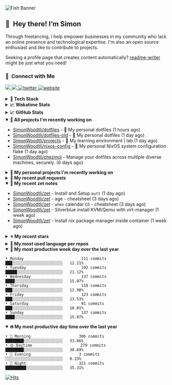 ![Fish Banner](assets/fish.webp)

## 👋 &nbsp;Hey there! I’m Simon

Through freelancing, I help empower businesses in my community who lack
an online presence and technological expertise. I'm also an open source
enthusiast and like to contribute to projects.

Seeking a profile page that creates content automatically?
[readme-writer] might be just what you need!

### 🤝 &nbsp;Connect with Me

<div align="left">
<a href="https://linkedin.com/in/simonwoodtli" target="_blank">
<img src="https://img.shields.io/badge/linkedin-1E77B5?style=for-the-badge&logo=linkedin&logoColor=white alt=linkedin" />
</a>
<a href="https://github.com/simonwoodtli" target="_blank">
<img src="https://img.shields.io/badge/github-24292E?style=for-the-badge&logo=github&logoColor=white alt=github" />
</a>
<a href="https://twitter.com/simonwoodtlidev" target="_blank">
<img src="https://img.shields.io/badge/twitter-26a7de?style=for-the-badge&logo=twitter&logoColor=white" alt="twitter"/>
</a>
<a href="https://simonwoodtli.com" target="_blank">
<img src="https://img.shields.io/badge/website-E2925F?style=for-the-badge&logo=google-chrome&logoColor=white" alt="website"/>
</a>
</div>
<br/>


<details>
  <summary><b>🧰 Tech Stack</b></summary>
  <div align="center">

  ![JavaScript](https://img.shields.io/badge/-JavaScript-333333?style=flat&logo=javascript)&nbsp;
  ![HTML](https://img.shields.io/badge/-HTML-333333?style=flat&logo=HTML5)&nbsp;
  ![CSS](https://img.shields.io/badge/-CSS-333333?style=flat&logo=CSS3&logoColor=1572B6)&nbsp;
  ![Shell](https://img.shields.io/badge/-Bash-333333?style=flat&logo=shell)&nbsp;
  ![Python](https://img.shields.io/badge/-Python-333333?style=flat&logo=python)&nbsp;
  ![Go](https://img.shields.io/badge/-Go-333333?style=flat&logo=go)&nbsp;
  ![PostgreSQL](https://img.shields.io/badge/-PostgreSQL-333333?style=flat&logo=postgresql)&nbsp;
  ![MongoDB](https://img.shields.io/badge/-MongoDB-333333?style=flat&logo=mongodb)
  ![Node.js](https://img.shields.io/badge/-Node.js-333333?style=flat&logo=node.js)&nbsp;
  ![Bootstrap](https://img.shields.io/badge/-Bootstrap-333333?style=flat&logo=bootstrap&logoColor=563D7C)&nbsp;
  ![Git](https://img.shields.io/badge/-Git-333333?style=flat&logo=git)&nbsp;
  ![GitHub Actions](https://img.shields.io/badge/-GitHub%20Actions-333333?style=flat&logo=github)&nbsp;
  ![Docker](https://img.shields.io/badge/-Docker-333333?style=flat&logo=docker)&nbsp;
  ![Markdown](https://img.shields.io/badge/-Markdown-333333?style=flat&logo=markdown)&nbsp;
  ![Vim](https://img.shields.io/badge/-Vim-333333?style=flat&logo=vim)&nbsp;
  ![Linux](https://img.shields.io/badge/-Linux-333333?style=flat&logo=linux)&nbsp;
  </div>
</details>

<details>
  <summary><b>📈 Wakatime Stats</b></summary>
  <p align="center"><a href="https://wakatime.com/@SimonWoodtli">
  <img align="center" width="400" height="300" src="https://wakatime.com/share/@SimonWoodtli/7761bcef-e104-47d9-912a-dfd6bf08868b.svg" />
  </a>
  <a href="https://wakatime.com/@SimonWoodtli">
  <img align="center" width="400" height="300" src="https://wakatime.com/share/@SimonWoodtli/341953df-6a40-47b7-8220-ace4eabe0a17.svg" />
  </a></p>

  <h4><b>💬 I've been working with the following languages over the last 7 days</b></h4>

```
• Cheetah                        17 hrs 50 mins                 █████████████░░░░░░░░░░░░   50.8%
• Markdown                       5 hrs 11 mins                  ████░░░░░░░░░░░░░░░░░░░░░   14.78%
• Bash                           3 hrs 36 mins                  ███░░░░░░░░░░░░░░░░░░░░░░   10.3%
• sh                             3 hrs 2 mins                   ██░░░░░░░░░░░░░░░░░░░░░░░   8.68%
• YAML                           1 hr 20 mins                   █░░░░░░░░░░░░░░░░░░░░░░░░   3.84%
• Other                          1 hr 10 mins                   █░░░░░░░░░░░░░░░░░░░░░░░░   3.34%
• Vim Script                     22 mins                        ░░░░░░░░░░░░░░░░░░░░░░░░░   1.06%
• gitconfig                      21 mins                        ░░░░░░░░░░░░░░░░░░░░░░░░░   1.02%
• calendar                       21 mins                        ░░░░░░░░░░░░░░░░░░░░░░░░░   1.02%
• conf                           17 mins                        ░░░░░░░░░░░░░░░░░░░░░░░░░   0.84%
• Perl                           14 mins                        ░░░░░░░░░░░░░░░░░░░░░░░░░   0.67%
• tmux                           13 mins                        ░░░░░░░░░░░░░░░░░░░░░░░░░   0.63%
• Nix                            12 mins                        ░░░░░░░░░░░░░░░░░░░░░░░░░   0.6%
• dosini                         8 mins                         ░░░░░░░░░░░░░░░░░░░░░░░░░   0.42%
• TOML                           8 mins                         ░░░░░░░░░░░░░░░░░░░░░░░░░   0.42%
• INI                            6 mins                         ░░░░░░░░░░░░░░░░░░░░░░░░░   0.31%
• gitignore                      5 mins                         ░░░░░░░░░░░░░░░░░░░░░░░░░   0.28%
• Python                         4 mins                         ░░░░░░░░░░░░░░░░░░░░░░░░░   0.23%
• sshconfig                      4 mins                         ░░░░░░░░░░░░░░░░░░░░░░░░░   0.22%
• JSON                           3 mins                         ░░░░░░░░░░░░░░░░░░░░░░░░░   0.16%
• log                            2 mins                         ░░░░░░░░░░░░░░░░░░░░░░░░░   0.14%
• JavaScript                     2 mins                         ░░░░░░░░░░░░░░░░░░░░░░░░░   0.1%
• CSS                            1 min                          ░░░░░░░░░░░░░░░░░░░░░░░░░   0.08%
• Text                           1 min                          ░░░░░░░░░░░░░░░░░░░░░░░░░   0.05%
```

  <h4>👷 I've been working on the following projects over the last 7 days</h4>

```
• chezmoi                        14 hrs 51 mins                 ███████████░░░░░░░░░░░░░░   42.32%
• dotfiles                       8 hrs 2 mins                   ██████░░░░░░░░░░░░░░░░░░░   22.91%
• Unknown Project                4 hrs 25 mins                  ███░░░░░░░░░░░░░░░░░░░░░░   12.61%
• zet                            3 hrs 56 mins                  ███░░░░░░░░░░░░░░░░░░░░░░   11.25%
• Private                        2 hrs 22 mins                  ██░░░░░░░░░░░░░░░░░░░░░░░   6.78%
• dotfiles-old                   1 hr 2 mins                    █░░░░░░░░░░░░░░░░░░░░░░░░   2.97%
• nixos-config                   15 mins                        ░░░░░░░░░░░░░░░░░░░░░░░░░   0.73%
• projects                       9 mins                         ░░░░░░░░░░░░░░░░░░░░░░░░░   0.44%
```

  <h4><b>🛠️ I've been working with the following editors over the last 7 days</b></h4>

```
• Vim                            35 hrs 6 mins                  █████████████████████████   100%
```

  <h4><b>💻 I've been working with the following operating systems over the last 7 days</b></h4>

```
• Linux                          35 hrs 6 mins                  █████████████████████████   100%
```

</details>

<details>
  <summary><b>📈 GitHub Stats</b></summary>
  <div align="center"><a href="https://github.com/anuraghazra/github-readme-stats"><img
  src="https://github-readme-stats.vercel.app/api?username=simonwoodtli&show_icons=true&locale=en&theme=gruvbox"
  align="center" width="40%" height="20%"/></a>
  <a href="https://github-readme-streak-stats.herokuapp.com/"><img src="https://github-readme-streak-stats.herokuapp.com/?user=simonwoodtli&theme=gruvbox"
  align="center" width="40%" height="20%"/></a>
  </div>
</details>

<details open="">
  <summary><b>👷 All projects I'm recently working on</b></summary>

* [SimonWoodtli/dotfiles](https://github.com/SimonWoodtli/dotfiles) - 🏡 My personal dotfiles (1 hours ago)
* [SimonWoodtli/dotfiles-old](https://github.com/SimonWoodtli/dotfiles-old) - 🏡 My personal dotfiles (1 day ago)
* [SimonWoodtli/projects](https://github.com/SimonWoodtli/projects) - 🌳 My learning environment | lab (1 day ago)
* [SimonWoodtli/nixos-config](https://github.com/SimonWoodtli/nixos-config) - 🏡 My personal NixOS system configuration flake (1 day ago)
* [SimonWoodtli/chezmoi](https://github.com/SimonWoodtli/chezmoi) - Manage your dotfiles across multiple diverse machines, securely. (6 days ago)

</details>
<details>
  <summary><b>🌱 My personal projects I'm recently working on</b></summary>

* [SimonWoodtli/dotfiles](https://github.com/SimonWoodtli/dotfiles) - 🏡 My personal dotfiles (1 hours ago)
* [SimonWoodtli/dotfiles-old](https://github.com/SimonWoodtli/dotfiles-old) - 🏡 My personal dotfiles (1 day ago)
* [SimonWoodtli/projects](https://github.com/SimonWoodtli/projects) - 🌳 My learning environment | lab (1 day ago)
* [SimonWoodtli/nixos-config](https://github.com/SimonWoodtli/nixos-config) - 🏡 My personal NixOS system configuration flake (1 day ago)
* [SimonWoodtli/chezmoi](https://github.com/SimonWoodtli/chezmoi) - Manage your dotfiles across multiple diverse machines, securely. (6 days ago)

</details>
<details>
  <summary><b>🔨 My recent pull requests</b></summary>

* [feat: add wireguard-generate-keys script](https://github.com/SimonWoodtli/dotfiles-old/pull/14) on [SimonWoodtli/dotfiles-old](https://github.com/SimonWoodtli/dotfiles-old) (6 months ago)
* [feat: add video-to-gif script](https://github.com/SimonWoodtli/dotfiles-old/pull/13) on [SimonWoodtli/dotfiles-old](https://github.com/SimonWoodtli/dotfiles-old) (6 months ago)
* [feat: add spoof-mac-linux script](https://github.com/SimonWoodtli/dotfiles-old/pull/12) on [SimonWoodtli/dotfiles-old](https://github.com/SimonWoodtli/dotfiles-old) (6 months ago)
* [feat: add sp-tmux script](https://github.com/SimonWoodtli/dotfiles-old/pull/11) on [SimonWoodtli/dotfiles-old](https://github.com/SimonWoodtli/dotfiles-old) (6 months ago)
* [feat: add sp script](https://github.com/SimonWoodtli/dotfiles-old/pull/10) on [SimonWoodtli/dotfiles-old](https://github.com/SimonWoodtli/dotfiles-old) (6 months ago)

</details>
<details open="">
  <summary><b>📝 My recent zet notes</b></summary>

* [SimonWoodtli/zet](https://github.com/SimonWoodtli/zet/tree/922c07ce713a428d56ac4af1b8c8572533e26066/20230317140539) - Install and Setup `mutt` (1 day ago)
* [SimonWoodtli/zet](https://github.com/SimonWoodtli/zet/tree/322a3fb47e64015a1a697c6d21b3cdecf50d3f05/20230315195114) - age - cheatsheet (3 days ago)
* [SimonWoodtli/zet](https://github.com/SimonWoodtli/zet/tree/0ec4f91235d41f624f80b323fff7cd40397c597f/20230315153248) - `when` calendar cli - cheatsheet (3 days ago)
* [SimonWoodtli/zet](https://github.com/SimonWoodtli/zet/tree/010b4685fc8ab4d656f91decb0e76e5f01ff6cfb/20230309195404) - Silverblue install KVM/Qemu with virt-manager (1 week ago)
* [SimonWoodtli/zet](https://github.com/SimonWoodtli/zet/tree/838e837b1d7741f388c1928cbcd8d8a635fd3a17/20230309230811) - Install nix package manager inside container (1 week ago)

</details>
<details>
  <summary><b>⭐ My recent stars</b></summary>

* [mozilla/sops](https://github.com/mozilla/sops) - Simple and flexible tool for managing secrets (6 hours ago)
* [casey/just](https://github.com/casey/just) - 🤖 Just a command runner (7 days ago)
* [ublue-os/main](https://github.com/ublue-os/main) - An OCI base image of Fedora with batteries included (1 week ago)
* [ublue-os/boxkit](https://github.com/ublue-os/boxkit) - A blingier starting image for Toolbx and Distrobox. (1 week ago)
* [twpayne/chezmoi](https://github.com/twpayne/chezmoi) - Manage your dotfiles across multiple diverse machines, securely. (1 week ago)

</details>
<details>
  <summary><b>💬 My most used language per repos</b></summary>

```
• Shell                          7 repos                        █████████████░░░░░░░░░░░░   53.85%
• JavaScript                     1 repo                         ██░░░░░░░░░░░░░░░░░░░░░░░   7.69%
• CSS                            3 repos                        ██████░░░░░░░░░░░░░░░░░░░   23.08%
• Nix                            1 repo                         ██░░░░░░░░░░░░░░░░░░░░░░░   7.69%
• HTML                           1 repo                         ██░░░░░░░░░░░░░░░░░░░░░░░   7.69%
```

</details>
<details open="">
  <summary><b>📆 My most productive week day over the last year</b></summary>

```
• Monday                         111 commits                    ███░░░░░░░░░░░░░░░░░░░░░░   12.21%
• Tuesday                        192 commits                    █████░░░░░░░░░░░░░░░░░░░░   21.12%
• Wednesday                      137 commits                    ████░░░░░░░░░░░░░░░░░░░░░   15.07%
• Thursday                       118 commits                    ███░░░░░░░░░░░░░░░░░░░░░░   12.98%
• Friday                         123 commits                    ███░░░░░░░░░░░░░░░░░░░░░░   13.53%
• Saturday                       91 commits                     ███░░░░░░░░░░░░░░░░░░░░░░   10.01%
• Sunday                         137 commits                    ████░░░░░░░░░░░░░░░░░░░░░   15.07%
```

</details>
<details open="">
  <summary><b>🔥 My most productive day time over the last year</b></summary>

```
• 🌅 Morning                     306 commits                    ████████░░░░░░░░░░░░░░░░░   33.66%
• 🌞 Daytime                     279 commits                    ████████░░░░░░░░░░░░░░░░░   30.69%
• 🌇 Evening                     3 commits                      ░░░░░░░░░░░░░░░░░░░░░░░░░   0.33%
• 🌃 Night                       321 commits                    █████████░░░░░░░░░░░░░░░░   35.31%
```

</details>

[![Hits](https://hits.seeyoufarm.com/api/count/incr/badge.svg?url=https%3A%2F%2Fgithub.com%2Fsimonwoodtli&count_bg=%23689D6A&title_bg=%23282828&icon=&icon_color=%23E7E7E7&title=views+%28today+%2F+total%29&edge_flat=false)](https://hits.seeyoufarm.com)

[readme-writer]: <https://github.com/SimonWoodtli/readme-writer>
